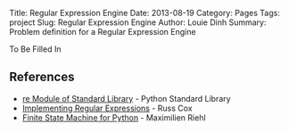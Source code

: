 Title: Regular Expression Engine
Date: 2013-08-19
Category: Pages
Tags: project
Slug: Regular Expression Engine
Author: Louie Dinh
Summary: Problem definition for a Regular Expression Engine

To Be Filled In

References
-----------

* [re Module of Standard Library](https://docs.python.org/2/library/re.html) - Python Standard Library
* [Implementing Regular Expressions](http://swtch.com/~rsc/regexp/) - Russ Cox
* [Finite State Machine for Python](https://github.com/mriehl/fysom) - Maximilien Riehl
